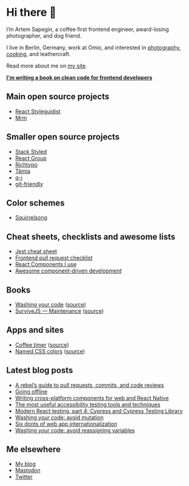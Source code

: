 # Hi there 👋

I’m Artem Sapegin, a coffee first frontend engineer, award-losing photographer, and dog friend.

I live in Berlin, Germany, work at Omio, and interested in [photography](https://morning.photos/), [cooking](https://tacohuaco.co/), and leathercraft.

Read more about me on [my site](https://sapegin.me/).

**[I'm writing a book on clean code for frontend developers](https://leanpub.com/washingcode/)**

## Main open source projects

- [React Styleguidist](https://github.com/styleguidist/react-styleguidist)
- [Mrm](https://github.com/sapegin/mrm)

## Smaller open source projects

- [Stack Styled](https://github.com/sapegin/stack-styled)
- [React Group](https://github.com/sapegin/react-group)
- [Richtypo](https://github.com/sapegin/richtypo.js)
- [Tâmia](https://tamiadev.github.io/tamia/)
- [q-i](https://github.com/sapegin/q-i)
- [git-friendly](https://github.com/jamiew/git-friendly)

## Color schemes

- [Squirrelsong](https://github.com/sapegin/squirrelsong)

## Cheat sheets, checklists and awesome lists

- [Jest cheat sheet](https://github.com/sapegin/jest-cheat-sheet)
- [Frontend pull request checklist](https://github.com/sapegin/frontend-pull-request-checklist)
- [React Components I use](https://github.com/sapegin/react-components)
- [Awesome component-driven development](https://github.com/component-driven/awesome-list)

## Books

- [Washing your code](https://leanpub.com/washingcode/) ([source](https://github.com/sapegin/washingcode-book))
- [SurviveJS — Maintenance](https://survivejs.com/maintenance/) ([source](https://github.com/survivejs/maintenance-book))

## Apps and sites

- [Coffee timer](https://coffee.morning.photos/) ([source](https://github.com/sapegin/coffeetimer))
- [Named CSS colors](https://sapegin.github.io/csscolors/) ([source](https://github.com/sapegin/csscolors))

## Latest blog posts

<!-- BLOG-POST-LIST:START -->
- [A rebel’s guide to pull requests, commits, and code reviews](https://blog.sapegin.me/all/rebels-guide-to-pull-requests-commits-code-reviews/)
- [Going offline](https://blog.sapegin.me/all/going-offline/)
- [Writing cross-platform components for web and React Native](https://blog.sapegin.me/all/react-native-components/)
- [The most useful accessibility testing tools and techniques](https://blog.sapegin.me//all/accessibility-testing/)
- [Modern React testing, part 4: Cypress and Cypress Testing Library](https://blog.sapegin.me//all/react-testing-4-cypress/)
- [Washing your code: avoid mutation](https://blog.sapegin.me//all/avoid-mutation/)
- [Six donts of web app internationalization](https://blog.sapegin.me//all/internationalization/)
- [Washing your code: avoid reassigning variables](https://blog.sapegin.me//all/avoid-reassigning-variables/)
<!-- BLOG-POST-LIST:END -->

## Me elsewhere

- [My blog](https://blog.sapegin.me/)
- [Mastodon](https://mastodon.cloud/@sapegin)
- [Twitter](https://twitter.com/iamsapegin)
